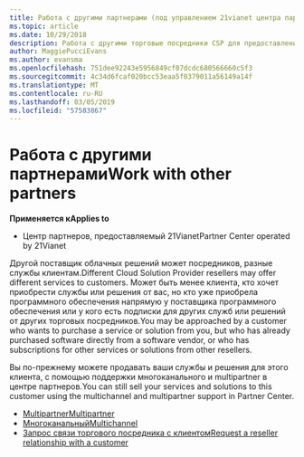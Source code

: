```yaml
---
title: Работа с другими партнерами (под управлением 21vianet центра партнеров)
ms.topic: article
ms.date: 10/29/2018
description: Работа с другими торговые посредники CSP для предоставления услуг для того же клиента.
author: MaggiePucciEvans
ms.author: evansma
ms.openlocfilehash: 751dee92243e5956849cf07dcdc680566660c5f3
ms.sourcegitcommit: 4c34d6fcaf020bcc53eaa5f0379011a56149a14f
ms.translationtype: MT
ms.contentlocale: ru-RU
ms.lasthandoff: 03/05/2019
ms.locfileid: "57583867"
---
```

# <a name="work-with-other-partners"></a><span data-ttu-id="e1bd0-103">Работа с другими партнерами</span><span class="sxs-lookup"><span data-stu-id="e1bd0-103">Work with other partners</span></span>

<span data-ttu-id="e1bd0-104">**Применяется к**</span><span class="sxs-lookup"><span data-stu-id="e1bd0-104">**Applies to**</span></span>

-   <span data-ttu-id="e1bd0-105">Центр партнеров, предоставляемый 21Vianet</span><span class="sxs-lookup"><span data-stu-id="e1bd0-105">Partner Center operated by 21Vianet</span></span>


<span data-ttu-id="e1bd0-106">Другой поставщик облачных решений может посредников, разные службы клиентам.</span><span class="sxs-lookup"><span data-stu-id="e1bd0-106">Different Cloud Solution Provider resellers may offer different services to customers.</span></span> <span data-ttu-id="e1bd0-107">Может быть менее клиента, кто хочет приобрести службы или решения от вас, но кто уже приобрела программного обеспечения напрямую у поставщика программного обеспечения или у кого есть подписки для других служб или решений от других торговых посредников.</span><span class="sxs-lookup"><span data-stu-id="e1bd0-107">You may be approached by a customer who wants to purchase a service or solution from you, but who has already purchased software directly from a software vendor, or who has subscriptions for other services or solutions from other resellers.</span></span> 

<span data-ttu-id="e1bd0-108">Вы по-прежнему можете продавать ваши службы и решения для этого клиента, с помощью поддержки многоканального и multipartner в центре партнеров.</span><span class="sxs-lookup"><span data-stu-id="e1bd0-108">You can still sell your services and solutions to this customer using the multichannel and multipartner support in Partner Center.</span></span>

-   [<span data-ttu-id="e1bd0-109">Multipartner</span><span class="sxs-lookup"><span data-stu-id="e1bd0-109">Multipartner</span></span>](multipartner.md)
-   [<span data-ttu-id="e1bd0-110">Многоканальный</span><span class="sxs-lookup"><span data-stu-id="e1bd0-110">Multichannel</span></span>](multichannel.md)
-   [<span data-ttu-id="e1bd0-111">Запрос связи торгового посредника с клиентом</span><span class="sxs-lookup"><span data-stu-id="e1bd0-111">Request a reseller relationship with a customer</span></span>](request-a-relationship-with-a-customer.md)
